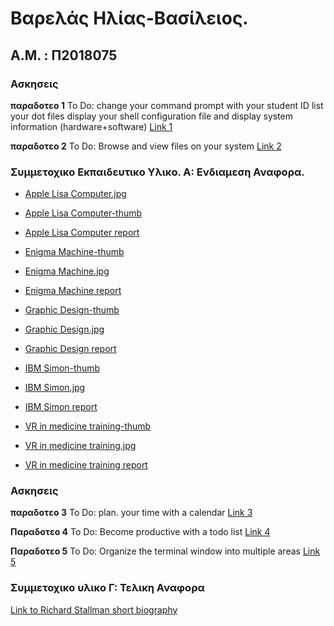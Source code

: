 # Βαρελάς Ηλίας-Βασίλειος.
## Α.Μ. : Π2018075


### Ασκησεις
**παραδοτεο 1** 
To Do:
change your command prompt with your student ID list your dot files display your shell configuration file and display system information (hardware+software)
[Link 1](https://asciinema.org/a/Af10gEhnB6oI9NX52KuzKqMhC)

**παραδοτεο 2**
To Do:
Browse and view files on your system
[Link 2](https://asciinema.org/a/qXtQX4fGxPOjpyrhExUBMOwLl)

### Συμμετοχικο Εκπαιδευτικο Υλικο. Α: Ενδιαμεση Αναφορα.

  - [Apple Lisa Computer.jpg](https://github.com/hlias31/gr/blob/gh-pages/images/Apple%20LisaComputer.jpg)

  - [Apple Lisa Computer-thumb](https://github.com/hlias31/gr/blob/gh-pages/images/Apple%20LisaComputer-thumb.jpg)

  - [Apple Lisa Computer report](https://github.com/hlias31/gr/blob/gh-pages/_gallery/Apple-Lisa-Computer.md)


  - [Enigma Machine-thumb](https://github.com/hlias31/gr/blob/gh-pages/images/Enigma%20Machine-thumb.jpg)

  - [Enigma Machine.jpg](https://github.com/hlias31/gr/blob/gh-pages/images/Enigma%20Machine.jpg)

  - [Enigma Machine report](https://github.com/hlias31/gr/blob/gh-pages/_gallery/Enigma-machine.md)


  - [Graphic Design-thumb](https://github.com/hlias31/gr/blob/gh-pages/images/Graphic%20Design-thumb.jpg)

  - [Graphic Design.jpg](https://github.com/hlias31/gr/blob/gh-pages/images/Graphic%20Design.JPG)

  - [Graphic Design report](https://github.com/hlias31/gr/blob/gh-pages/_gallery/Graphic-Design.md)


  - [IBM Simon-thumb](https://github.com/hlias31/gr/blob/gh-pages/images/IBM%20Simon-thumb.jpg)

  - [IBM Simon.jpg](https://github.com/hlias31/gr/blob/gh-pages/images/IBM%20Simon.jpg)

  - [IBM Simon report](https://github.com/hlias31/gr/blob/gh-pages/_gallery/IBM-simon)


  - [VR in medicine training-thumb](https://github.com/hlias31/gr/blob/gh-pages/images/VR%20in%20medicine%20training-thumb.jpg)

  - [VR in medicine training.jpg](https://github.com/hlias31/gr/blob/gh-pages/images/VR%20in%20medicine%20training.jpg)

  - [VR in medicine training report](https://github.com/hlias31/gr/blob/gh-pages/_gallery/VR-in-medicine-training.md)


### Ασκησεις

**παραδοτεο 3**
To Do: plan. your time with a calendar
[Link 3](https://asciinema.org/a/3fy5MJiFt21EJg9ngJfUpiAZe)

**Παραδοτεο 4**
To Do:  Become productive with a todo list
[Link 4](https://asciinema.org/a/KynLhjd91HglxWzINzjbMf0MU)

**Παραδοτεο 5**
To Do: Organize the terminal window into multiple areas
[Link 5](https://asciinema.org/a/LgYjbX268zAJRt2zOWMSOpLFV)


### Συμμετοχικο υλικο Γ: Τελικη Αναφορα

[Link to Richard Stallman short biography](https://github.com/hlias31/gr/tree/gh-pages/_biography)
